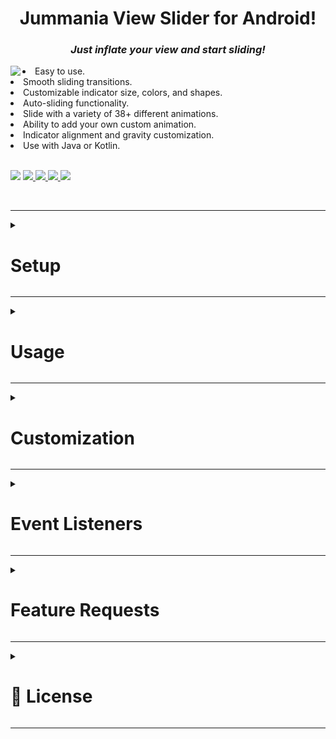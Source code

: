 <h1 align="center">Jummania View Slider for Android!</h1>
<h3 align="center"><b><i>Just inflate your view and start sliding!</i></b></h3>

<a href="https://github.com/Jumman04/Jummania-Slider">  
<img align="left" src="https://github-production-user-asset-6210df.s3.amazonaws.com/113237846/284076921-b31614c3-e3cb-40a6-ab4b-31c9b9517dda.gif"  />  </a>  

<li>Easy to use.</li>
<li>Smooth sliding transitions.</li>
<li>Customizable indicator size, colors, and shapes.</li>
<li>Auto-sliding functionality.</li>
<li>Slide with a variety of 38+ different animations.</li>
<li>Ability to add your own custom animation.</li>
<li>Indicator alignment and gravity customization.</li>
<li>Use with Java or Kotlin.</li>
<br>
<p align="left">
	<img src="https://img.shields.io/badge/API-17%2B-brightgreen.svg?style=flat"/>
	    <!-- <img src="https://img.shields.io/github/v/release/Jumman04/Jummania-Slider?include_prereleases&amp;label=latest%20release" alt="Latest release"/> 
	<a href="https://github.com/Jumman04/Jummania-Slider/issues">
    <img src="https://img.shields.io/github/issues/Jumman04/Jummania-Slider"/>
  </a>
	<a href="https://github.com/Jumman04/Jummania-Slider/graphs/contributors" >
        <img src="https://img.shields.io/github/contributors/Jumman04/Jummania-Slider" /></a>
    <a href="https://github.com/Jumman04/Jummania-Slider/pulse" >
        <img src="https://img.shields.io/github/commit-activity/m/Jumman04/Jummania-Slider" /></a>
	-->
	 <a href="https://jitpack.io/#Jumman04/Jummania-Slider">
    <img src="https://jitpack.io/v/Jumman04/Jummania-Slider.svg"/> </a>

  
 
  <a href="https://github.com/Jumman04/Jummania-Slider/network/members">
    <img src="https://img.shields.io/github/forks/Jumman04/Jummania-Slider"/>
  </a>
  <a href="https://github.com/Jumman04/Jummania-Slider/stargazers">
    <img src="https://img.shields.io/github/stars/Jumman04/Jummania-Slider"/>
  </a>
    <a href="https://github.com/Jumman04/Jummania-Slider/LICENSE">
    <img src="https://img.shields.io/github/license/Jumman04/Jummania-Slider"/></a>
</p>
<br>


---

<details>
  <summary><h1>Setup</h1></summary>
  <br>

To integrate Jummania-Slider into your Android project, follow these steps:

### Step 1: Add JitPack Repository

Add the JitPack repository to your project's root `settings.gradle` file:

```groovy
dependencyResolutionManagement {
    repositoriesMode.set(RepositoriesMode.FAIL_ON_PROJECT_REPOS)
    repositories {
        maven { url = uri("https://jitpack.io") }
    }
}
```

## Step 2: Add the Dependency

Add the Jummania-Slider dependency to your app module's `build.gradle` file:

 ```gradle
dependencies {
    implementation("com.github.Jumman04:Jummania-Slider:4.4")
}
```

 </details>

 ---
 <details>
  <summary><h1>Usage</h1></summary>

---

<details>
  <summary>XML</summary>
  <br>

```xml

    <com.jummania.JSlider 
        android:id="@+id/jSlider" 
        android:layout_width="match_parent"
        android:layout_height="wrap_content" />
```
</details>

---

<details>
  <summary>For Kotlin</summary>
  <br>

```kt
override fun onCreate(savedInstanceState: Bundle?) {
    super.onCreate(savedInstanceState)
    setContentView(R.layout.activity_main)

    val jSlider: JSlider = findViewById(R.id.jSlider)
    jSlider.setSlider(DefaultSlider())

}

//Out of onCreate, Create a Class for Slider
private inner class DefaultSlider : JSlider.DefaultSlider() {
    override fun getView(layoutInflater: LayoutInflater, parent: ViewGroup): View {
        return layoutInflater.inflate(R.layout.item_slider2, parent, false) //Inflate you layout
    }

    override fun onSliderCreate(view: View, position: Int) {

        val textView: TextView = view.findViewById(R.id.text_view) //find your child
        val imageView: ImageView = view.findViewById(R.id.image_view)

        Picasso.get()
            .load("https://jummania.com/App/BanglaNatokSamahar/Images/Cover%20Photo.jpg")
            .error(R.drawable.default_error)
            .placeholder(R.drawable.default_loading)
            .into(imageView)

        textView.text = getString(R.string.Developer_Name)

        view.setOnClickListener {
            //Apply your click Listener
        }


    }

    override fun getCount(): Int {
        return 3
    }

}
```
</details>

---

<details>
  <summary>For Java</summary>
  <br>

 ```Java

  @Override
  protected void onCreate(Bundle savedInstanceState) {
    super.onCreate(savedInstanceState);
    setContentView(R.layout.activity_main);

    JSlider jSlider = findViewById(R.id.jSlider);
    jSlider.setSlider(new DefaultSlider());
  }

//Out of onCreate, Create a Class for Slider
  private class DefaultSlider extends JSlider.DefaultSlider {
    @Override
    public View getView(LayoutInflater layoutInflater, ViewGroup parent) {
      return layoutInflater.inflate(R.layout.item_slider2, parent, false);
    }

    @Override
    public void onSliderCreate(View view, int position) {

      TextView textView = view.findViewById(R.id.text_view);
      ImageView imageView = view.findViewById(R.id.image_view);

      Picasso.get()
              .load("https://jummania.com/App/BanglaNatokSamahar/Images/Cover%20Photo.jpg")
              .error(R.drawable.default_error)
              .placeholder(R.drawable.default_loading)
              .into(imageView);

      textView.setText(getString(R.string.Developer_Name));

      view.setOnClickListener(new View.OnClickListener() {
        @Override
        public void onClick(View v) {
          // Apply your click listener logic
        }
      });
    }

    @Override
    public int getCount() {
      return 3;
    }
  }
```
</details>

</details>

---

<details>
  <summary><h1>Customization</h1></summary>
	
### The JSlider library provides a set of attributes that can be configured either in XML layout files or programmatically.

<table>
   <tr>
      <th>XML Attribute</th>
      <th>Programmatic Attribute</th>
      <th>Description</th>
   </tr>
   <!-- Sliding Duration -->
   <tr>
      <td>app:slidingDuration="integer"</td>
      <td><code>setSlidingDuration(int)</code></td>
      <td>Duration for transitioning between slides, default: 2222</td>
   </tr>
   <!-- Indicator Size -->
   <tr>
      <td>app:indicatorSize="dimension"</td>
      <td><code>setIndicatorSize(int)</code></td>
      <td>Size of the indicator shape, default: 15</td>
   </tr>
   <tr>
      <td>app:manualSlidable="true"</td>
      <td><code>setManualSlidable(boolean)</code></td>
      <td>Enables or disables manual swipe. default: true</td>
   </tr>
   <tr>
      <td></td>
      <td><code>setSliderPadding(int, int, int, int)</code></td>
      <td>Padding for the JSlider component - Top, default: 0, 0, 0, 0</td>
   </tr>
   <!-- Slider Padding Top -->
   <tr>
      <td>app:sliderPaddingTop="dimension"</td>
      <td><code></code></td>
      <td>Padding for the JSlider component - Top, default: 0</td>
   </tr>
   <!-- Slider Padding Left -->
   <tr>
      <td>app:sliderPaddingLeft="dimension"</td>
      <td></td>
      <td>Padding for the JSlider component - Left, default: 0</td>
   </tr>
   <!-- Slider Padding Right -->
   <tr>
      <td>app:sliderPaddingRight="dimension"</td>
      <td></td>
      <td>Padding for the JSlider component - Right, default: 0</td>
   </tr>
   <!-- Slider Padding Bottom -->
   <tr>
      <td>app:sliderPaddingBottom="dimension"</td>
      <td></td>
      <td>Padding for the JSlider component - Bottom, default: 0</td>
   </tr>
   <tr>
      <td></td>
      <td><code>setIndicatorPadding(int, int, int, int)</code></td>
      <td>Padding for the indicator shape, default: 0, 0, 0, 55</td>
   </tr>
   <!-- Indicator Padding Top -->
   <tr>
      <td>app:indicatorPaddingTop="dimension"</td>
      <td><code></code></td>
      <td>Padding for the indicator shape - Top, default: 0</td>
   </tr>
   <!-- Indicator Padding Left -->
   <tr>
      <td>app:indicatorPaddingLeft="dimension"</td>
      <td></td>
      <td>Padding for the indicator shape - Left, default: 0</td>
   </tr>
   <!-- Indicator Padding Right -->
   <tr>
      <td>app:indicatorPaddingRight="dimension"</td>
      <td></td>
      <td>Padding for the indicator shape - Right, default: 0</td>
   </tr>
   <!-- Indicator Padding Bottom -->
   <tr>
      <td>app:indicatorPaddingBottom="dimension"</td>
      <td></td>
      <td>Padding for the indicator shape - Bottom, default: 25dp</td>
   </tr>
   <!-- Indicator Margin Horizontal -->
   <tr>
      <td>app:indicatorMarginHorizontal="dimension"</td>
      <td><code>setIndicatorMarginHorizontal(int)</code></td>
      <td>Horizontal margin between indicator shapes, default: 3</td>
   </tr>
   <!-- Enable Indicator -->
   <tr>
      <td>app:enableIndicator="boolean"</td>
      <td><code>enableIndicator(boolean)</code></td>
      <td>Enable or disable the indicator display, default: true</td>
   </tr>
   <!-- Enable Auto Sliding -->
   <tr>
      <td>app:enableAutoSliding="boolean"</td>
      <td><code>enableAutoSliding(boolean)</code></td>
      <td>Enable or disable auto-sliding functionality, default: true</td>
   </tr>
   <!-- Default Indicator Color -->
   <tr>
      <td>app:defaultIndicatorColor="color"</td>
      <td><code>setDefaultIndicatorColor(int)</code></td>
      <td>Color for the Default indicator shape, default: "#80ffffff"</td>
   </tr>
   <!-- Selected Indicator Color -->
   <tr>
      <td>app:selectedIndicatorColor="color"</td>
      <td><code>setSelectedIndicatorColor(int)</code></td>
      <td>Color for the selected indicator shape, default: Color.WHITE</td>
   </tr>
   <!-- Indicator Update Mode -->
   <tr>
      <td>app:indicatorUpdateMode="SYNC"</td>
      <td><code>setIndicatorUpdateMode(updateType)</code></td>
      <td>Indicator Update Modes: SYNC, STATIC, ANIMATED, default: UpdateTypes.SYNC</td>
   </tr>
   <!-- Indicator Shape Types -->
   <tr>
      <td>app:indicatorShapeTypes="CIRCLE"</td>
      <td><code>setIndicatorShapeTypes(shapeType)</code></td>
      <td>Indicator Shape Types: CIRCLE, HEART, SQUARE, STAR, ShapeTypes.CIRCLE</td>
   </tr>
   <!-- Indicator Alignment -->
   <tr>
      <td>app:indicatorAlignment="ALIGN_BOTTOM"</td>
      <td><code>setIndicatorAlignment(alignment)</code></td>
      <td>Indicator Alignment Options: ALIGN_LEFT, ALIGN_TOP, ALIGN_RIGHT, ALIGN_BOTTOM, ALIGN_CENTER, CENTER_HORIZONTAL, CENTER_VERTICAL, ALIGN_START, ALIGN_END, Alignment.BOTTOM</td>
   </tr>
   <!-- Indicator Gravity -->
   <tr>
      <td>app:indicatorGravity="center"</td>
      <td><code>setIndicatorGravity(gravity)</code></td>
      <td>Indicator Gravity Options, default: Gravity.CENTER</td>
   </tr>
   <!-- Slide Animation -->
   <tr>
      <td>app:slideAnimation="DEFAULT"</td>
      <td><code>jSlider.setSlideAnimation(animationType)</code></td>
      <td>Slide Animation Types: ANTI_CLOCK_SPIN, BACKGROUND_TO_FOREGROUND, CARD_STACK, CLOCK_SPIN, CUBE_IN_DEPTH, CUBE_IN_ROTATION, CUBE_IN_SCALING, CUBE_OUT_DEPTH, CUBE_OUT_ROTATION, CUBE_OUT_SCALING, CUBE_IN, CUBE_OUT, DEPTH_SLIDE, DEPTH_SLIDE2, DEPTH_TRANSFORMATION, DEPTH_ZOOM_OUT, FADEOUT, FADE_PAGE, FAN_TRANSFORMATION, FIDGET_SPINNER, FLIP_HORIZONTAL, FLIP_VERTICAL, FOREGROUND_TO_BACKGROUND, GATE, HINGE, POP, ROTATE_DOWN, ROTATE_UP, SPINNER, SPINNER_TRANSFORMATION, TABLET_SLIDE, TOSS, VERTICAL_FLIP, VERTICAL_SHUT, ZOOM_FADE, ZOOM_IN, ZOOM_OUT, DEFAULT, default: AnimationTypes.DEFAULT</td>
   </tr>
</table>

</details>

---

<details>
  <summary><h1>Event Listeners</h1></summary>

  ### On Slide Change Listener

You can add an `OnSlideChangeListener` to listen for slide change events. This listener provides callbacks for different slide events.

```kt
jSlider.addOnSlideChangeListener(object : JSlider.OnSlideChangeListener {
    override fun onSliderScrolled(
        position: Int, positionOffset: Float, positionOffsetPixels: Int) {
        
    }

    override fun onSliderSelected(position: Int) {
       
    }

    override fun onSliderScrollStateChanged(state: Int) {
        
    }
})
```

  </details>
  
---
	

<details>
  <summary><h1>Feature Requests</h1></summary>
  <br>


	
If you have a feature request or a suggestion for improving this library, please feel free
to [open an issue](https://github.com/Jumman04/Jummania-Slider/issues/new) and let us know! We
appreciate your feedback and are always looking to make our library better.

#### How to Request a Feature

1. Click on the [Issues tab](https://github.com/Jumman04/Jummania-Slider/issues).
2. Click the green "New Issue" button.
3. Fill in the requested information and submit the issue.

Thank you for helping us improve the library!
</details>

---


<details>
  <summary><h1>📄 License</h1></summary>
  <br>

	
This project is licensed under the MIT License - see
the [LICENSE.md](https://github.com/Jumman04/Jummania-Slider/blob/master/LICENSE.md) file for
details.
</details>

---


